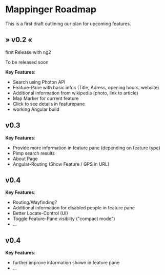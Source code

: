 # Mappinger Roadmap

This is a first draft outlining our plan for upcoming features.

## &raquo; v0.2 &laquo;
first Release with ng2

To be released soon

**Key Features**:
- Search using Photon API
- Feature-Pane with basic infos (Title, Adress, opening hours, website)
- Additional information from wikipedia (photo, link to article)
- Map Marker for current feature
- Click to see details in featurepane
- working Angular build

## v0.3
**Key Features**:
- Provide more information in feature pane (depending on feature type)
- Pimp search results
- About Page
- Angular-Routing (Show Feature / GPS in URL)

## v0.4
**Key Features**:
- Routing/Wayfinding?
- Additional information for disabled people in feature pane
- Better Locate-Control (UI)
- Toggle Feature-Pane visiblity ("compact mode")
- ...

## v0.4
**Key Features**:
- further improve information shown in feature pane
- ...
